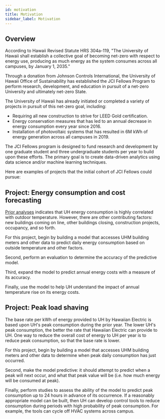 ```yaml
---
id: motivation
title: Motivation
sidebar_label: Motivation
---
```


## Overview

According to Hawaii Revised Statute HRS 304a-119, "The University of Hawaii shall establish a collective goal of becoming net-zero with respect to energy use, producing as much energy as the system consumes across all campuses, by January 1, 2035."

Through a donation from Johnson Controls International, the University of Hawaii Office of Sustainability has established the JCI Fellows Program to perform research, development, and education in pursuit of a net-zero University and ultimately net-zero State.

The University of Hawaii has already initiated or completed a variety of projects in pursuit of this net-zero goal, including:

  * Requiring all new construction to strive for LEED Gold certification.
  * Energy conservation measures that has led to an annual decrease in energy consumption every year since 2016.
  * Installation of photovoltaic systems that has resulted in 6M kWh of energy generation across all campuses in 2019.

The JCI Fellows program is designed to fund research and development by one graduate student and three undergraduate students per year to build upon these efforts. The primary goal is to create data-driven analytics using data science and/or machine learning techniques.

Here are examples of projects that the initial cohort of JCI Fellows could pursue:

## Project: Energy consumption and cost forecasting

[Prior analyses](https://www.hawaii.edu/sustainability/energy/dashboard/) indicates that UH energy consumption is highly correlated with outdoor temperature. However, there are other contributing factors: new buildings coming on line, other buildings closing, construction projects, occupancy, and so forth.

For this project, begin by building a model that accesses UHM building meters and other data to predict daily energy consumption based on outside temperature and other factors.

Second, perform an evaluation to determine the accuracy of the predictive model.

Third, expand the model to predict annual energy costs with a measure of its accuracy.

Finally, use the model to help UH understand the impact of annual temperature rise on its energy costs.

## Project: Peak load shaving

The base rate per kWh of energy provided to UH by Hawaiian Electric is based upon UH's peak consumption during the prior year. The lower UH's peak consumption, the better the rate that Hawaiian Electric can provide to UH. One way to reduce the overall cost of energy to UH per year is to reduce peak consumption, so that the base rate is lower.

For this project, begin by building a model that accesses UHM building meters and other data to determine when peak daily consumption has just occurred.

Second, make the model predictive: it should attempt to predict when a peak will next occur, and what that peak value will be (i.e. how much energy will be consumed at peak).

Finally, perform studies to assess the ability of the model to predict peak consumption up to 24 hours in advance of its occurrence. If a reasonably appropriate model can be built, then UH can develop control tools to reduce consumption during periods with high probability of peak consumption. For example, the tools can cycle off HVAC systems across campus.


